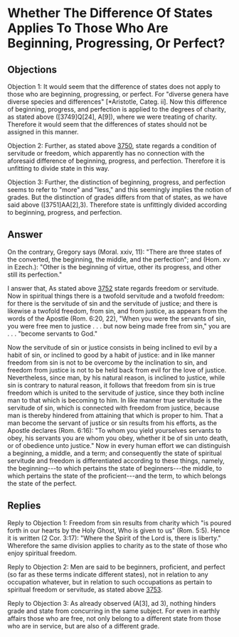 # Whether The Difference Of States Applies To Those Who Are Beginning, Progressing, Or Perfect?

## Objections

Objection 1: It would seem that the difference of states does not apply to those who are beginning, progressing, or perfect. For "diverse genera have diverse species and differences" [*Aristotle, Categ. ii]. Now this difference of beginning, progress, and perfection is applied to the degrees of charity, as stated above ([3749]Q[24], A[9]), where we were treating of charity. Therefore it would seem that the differences of states should not be assigned in this manner.

Objection 2: Further, as stated above [3750](A[1]), state regards a condition of servitude or freedom, which apparently has no connection with the aforesaid difference of beginning, progress, and perfection. Therefore it is unfitting to divide state in this way.

Objection 3: Further, the distinction of beginning, progress, and perfection seems to refer to "more" and "less," and this seemingly implies the notion of grades. But the distinction of grades differs from that of states, as we have said above ([3751]AA[2],3). Therefore state is unfittingly divided according to beginning, progress, and perfection.

## Answer

On the contrary, Gregory says (Moral. xxiv, 11): "There are three states of the converted, the beginning, the middle, and the perfection"; and (Hom. xv in Ezech.): "Other is the beginning of virtue, other its progress, and other still its perfection."

I answer that, As stated above [3752](A[1]) state regards freedom or servitude. Now in spiritual things there is a twofold servitude and a twofold freedom: for there is the servitude of sin and the servitude of justice; and there is likewise a twofold freedom, from sin, and from justice, as appears from the words of the Apostle (Rom. 6:20, 22), "When you were the servants of sin, you were free men to justice . . . but now being made free from sin," you are . . . "become servants to God."

Now the servitude of sin or justice consists in being inclined to evil by a habit of sin, or inclined to good by a habit of justice: and in like manner freedom from sin is not to be overcome by the inclination to sin, and freedom from justice is not to be held back from evil for the love of justice. Nevertheless, since man, by his natural reason, is inclined to justice, while sin is contrary to natural reason, it follows that freedom from sin is true freedom which is united to the servitude of justice, since they both incline man to that which is becoming to him. In like manner true servitude is the servitude of sin, which is connected with freedom from justice, because man is thereby hindered from attaining that which is proper to him. That a man become the servant of justice or sin results from his efforts, as the Apostle declares (Rom. 6:16): "To whom you yield yourselves servants to obey, his servants you are whom you obey, whether it be of sin unto death, or of obedience unto justice." Now in every human effort we can distinguish a beginning, a middle, and a term; and consequently the state of spiritual servitude and freedom is differentiated according to these things, namely, the beginning---to which pertains the state of beginners---the middle, to which pertains the state of the proficient---and the term, to which belongs the state of the perfect.

## Replies

Reply to Objection 1: Freedom from sin results from charity which "is poured forth in our hearts by the Holy Ghost, Who is given to us" (Rom. 5:5). Hence it is written (2 Cor. 3:17): "Where the Spirit of the Lord is, there is liberty." Wherefore the same division applies to charity as to the state of those who enjoy spiritual freedom.

Reply to Objection 2: Men are said to be beginners, proficient, and perfect (so far as these terms indicate different states), not in relation to any occupation whatever, but in relation to such occupations as pertain to spiritual freedom or servitude, as stated above [3753](A[1]).

Reply to Objection 3: As already observed (A[3], ad 3), nothing hinders grade and state from concurring in the same subject. For even in earthly affairs those who are free, not only belong to a different state from those who are in service, but are also of a different grade.